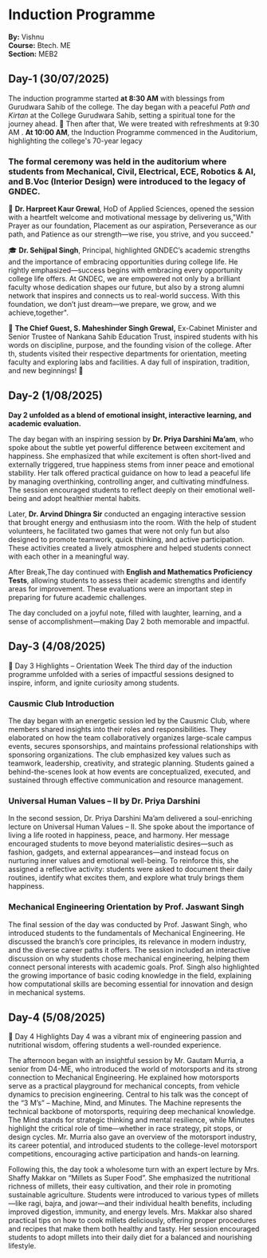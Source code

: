 # Induction Programme
**By:** Vishnu  
**Course:** Btech. ME  
**Section:** MEB2 


## Day-1 (30/07/2025)

The induction programme started **at 8:30 AM** with blessings from Gurudwara Sahib of the college.
The day began with a peaceful *Path and Kirtan* at the College Gurudwara Sahib, setting a spiritual tone for the journey ahead. 🙏
Then after that, We were treated with refreshments at 9:30 AM .
**At 10:00 AM**, the Induction Programme commenced in the Auditorium, highlighting the college's 70-year legacy

### The formal ceremony was held in the auditorium where students from Mechanical, Civil, Electrical, ECE, Robotics & AI, and B.Voc (Interior Design) were introduced to the legacy of GNDEC.

🎤 **Dr. Harpreet Kaur Grewal**, HoD of Applied Sciences, opened the session with a heartfelt welcome and motivational message by delivering us,"With Prayer as our foundation, Placement as our aspiration, Perseverance as our path, and Patience as our strength—we rise, you strive, and you succeed."

🎓 **Dr. Sehijpal Singh**, Principal, highlighted GNDEC’s academic strengths and the importance of embracing opportunities during college life.
He rightly emphasized—success begins with embracing every opportunity college life offers. At GNDEC, we are empowered not only by a brilliant faculty whose dedication shapes our future, but also by a strong alumni network that inspires and connects us to real-world success. With this foundation, we don’t just dream—we prepare, we grow, and we achieve,together".

🌟 **The Chief Guest, **S. Maheshinder Singh Grewal**,** Ex-Cabinet Minister and Senior Trustee of Nankana Sahib Education Trust, inspired students with his words on discipline, purpose, and the founding vision of the college.
After th, students visited their respective departments for orientation, meeting faculty and exploring labs and facilities.
A day full of inspiration, tradition, and new beginnings! 🌟

## Day-2 (1/08/2025)

**Day 2 unfolded as a blend of emotional insight, interactive learning, and academic evaluation.** 

The day began with an inspiring session by **Dr. Priya Darshini Ma’am**, who spoke about the subtle yet powerful difference between excitement and happiness. She emphasized that while excitement is often short-lived and externally triggered, true happiness stems from inner peace and emotional stability. Her talk offered practical guidance on how to lead a peaceful life by managing overthinking, controlling anger, and cultivating mindfulness. The session encouraged students to reflect deeply on their emotional well-being and adopt healthier mental habits.

Later, **Dr. Arvind Dhingra Sir** conducted an engaging interactive session that brought energy and enthusiasm into the room. With the help of student volunteers, he facilitated two games that were not only fun but also designed to promote teamwork, quick thinking, and active participation. These activities created a lively atmosphere and helped students connect with each other in a meaningful way.

After Break,The day continued with **English and Mathematics Proficiency Tests**, allowing students to assess their academic strengths and identify areas for improvement. These evaluations were an important step in preparing for future academic challenges.

The day concluded on a joyful note, filled with laughter, learning, and a sense of accomplishment—making Day 2 both memorable and impactful.

## Day-3 (4/08/2025)
📅 Day 3 Highlights – Orientation Week
The third day of the induction programme unfolded with a series of impactful sessions designed to inspire, inform, and ignite curiosity among students.

### Causmic Club Introduction
The day began with an energetic session led by the Causmic Club, where members shared insights into their roles and responsibilities. They elaborated on how the team collaboratively organizes large-scale campus events, secures sponsorships, and maintains professional relationships with sponsoring organizations. The club emphasized key values such as teamwork, leadership, creativity, and strategic planning. Students gained a behind-the-scenes look at how events are conceptualized, executed, and sustained through effective communication and resource management.

### Universal Human Values – II by Dr. Priya Darshini
In the second session, Dr. Priya Darshini Ma’am delivered a soul-enriching lecture on Universal Human Values – II. She spoke about the importance of living a life rooted in happiness, peace, and harmony. Her message encouraged students to move beyond materialistic desires—such as fashion, gadgets, and external appearances—and instead focus on nurturing inner values and emotional well-being. To reinforce this, she assigned a reflective activity: students were asked to document their daily routines, identify what excites them, and explore what truly brings them happiness.

### Mechanical Engineering Orientation by Prof. Jaswant Singh
The final session of the day was conducted by Prof. Jaswant Singh, who introduced students to the fundamentals of Mechanical Engineering. He discussed the branch’s core principles, its relevance in modern industry, and the diverse career paths it offers. The session included an interactive discussion on why students chose mechanical engineering, helping them connect personal interests with academic goals. Prof. Singh also highlighted the growing importance of basic coding knowledge in the field, explaining how computational skills are becoming essential for innovation and design in mechanical systems.

## Day-4 (5/08/2025)

📅 Day 4 Highlights 
Day 4 was a vibrant mix of engineering passion and nutritional wisdom, offering students a well-rounded experience.

The afternoon began with an insightful session by Mr. Gautam Murria, a senior from D4-ME, who introduced the world of motorsports and its strong connection to Mechanical Engineering. He explained how motorsports serve as a practical playground for mechanical concepts, from vehicle dynamics to precision engineering. Central to his talk was the concept of the “3 M’s” – Machine, Mind, and Minutes. The Machine represents the technical backbone of motorsports, requiring deep mechanical knowledge. The Mind stands for strategic thinking and mental resilience, while Minutes highlight the critical role of time—whether in race strategy, pit stops, or design cycles. Mr. Murria also gave an overview of the motorsport industry, its career potential, and introduced students to the college-level motorsport competitions, encouraging active participation and hands-on learning.

Following this, the day took a wholesome turn with an expert lecture by Mrs. Shaffy Makkar on “Millets as Super Food”. She emphasized the nutritional richness of millets, their easy cultivation, and their role in promoting sustainable agriculture. Students were introduced to various types of millets—like ragi, bajra, and jowar—and their individual health benefits, including improved digestion, immunity, and energy levels. Mrs. Makkar also shared practical tips on how to cook millets deliciously, offering proper procedures and recipes that make them both healthy and tasty. Her session encouraged students to adopt millets into their daily diet for a balanced and nourishing lifestyle.

